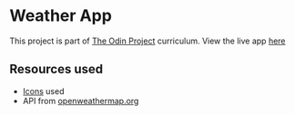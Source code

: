 # Weather App

This project is part of [The Odin Project](https://www.theodinproject.com/courses/javascript/lessons/weather-app) curriculum. View the live app [here](https://jcads.github.io/weather-app/)

## Resources used
* [Icons](https://github.com/manifestinteractive/weather-underground-icons) used
* API from [openweathermap.org](https://openweathermaps.org)



